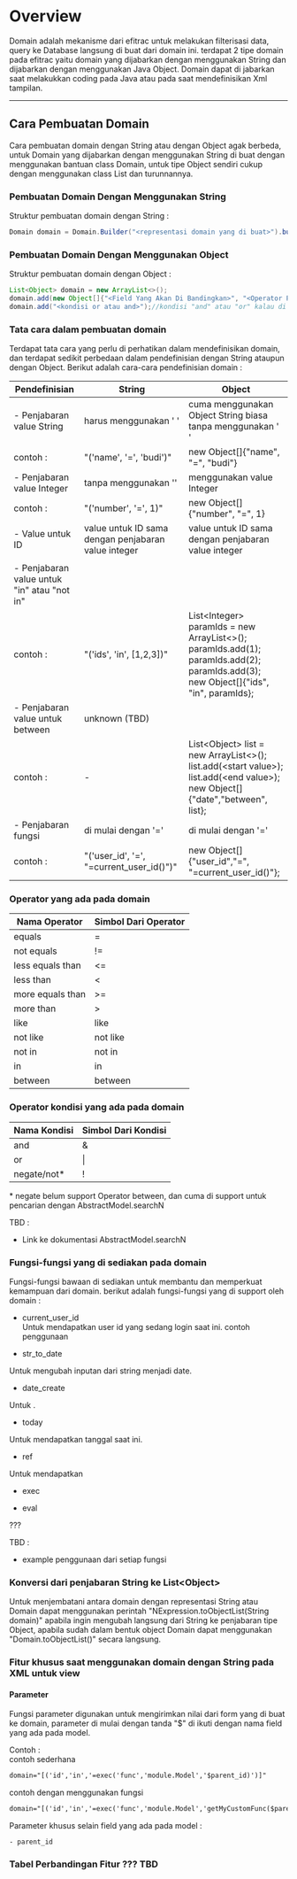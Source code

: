 # Overview
Domain adalah mekanisme dari efitrac untuk melakukan filterisasi data, query ke Database langsung di buat dari domain ini. terdapat 2 tipe domain pada efitrac yaitu domain yang dijabarkan dengan menggunakan String dan dijabarkan dengan menggunakan Java Object. Domain dapat di jabarkan saat melakukkan coding pada Java atau pada saat mendefinisikan Xml tampilan.

---
## Cara Pembuatan Domain
Cara pembuatan domain dengan String atau dengan Object agak berbeda, untuk Domain yang dijabarkan dengan menggunakan String di buat dengan menggunakan bantuan class Domain, untuk tipe Object sendiri cukup dengan menggunakan class List dan turunnannya. 

### Pembuatan Domain Dengan Menggunakan String


Struktur pembuatan domain dengan String :

```java
Domain domain = Domain.Builder("<representasi domain yang di buat>").build();
```



### Pembuatan Domain Dengan Menggunakan Object 

Struktur pembuatan domain dengan Object :

```java
List<Object> domain = new ArrayList<>();
domain.add(new Object[]{"<Field Yang Akan Di Bandingkan>", "<Operator Pembanding>", <Nilai Yang Akan Di Bandingkan>);
domain.add("<kondisi or atau and>");//kondisi "and" atau "or" kalau di perlukan
```

### Tata cara dalam pembuatan domain
Terdapat tata cara yang perlu di perhatikan dalam mendefinisikan domain, dan terdapat sedikit perbedaan dalam pendefinisian dengan String ataupun dengan Object. Berikut adalah cara-cara pendefinisian domain :

| Pendefinisian | String | Object |
|--|--|--|
| - Penjabaran value String| harus menggunakan ' ' | cuma menggunakan Object String biasa tanpa menggunakan ' '|
| contoh : | "('name', '=', 'budi')" | new Object[]{"name", "=", "budi"}|
| - Penjabaran value Integer| tanpa menggunakan '' | menggunakan value Integer|
| contoh : | "('number', '=', 1)" | new Object[]{"number", "=", 1}|
| - Value untuk ID | value untuk ID sama dengan penjabaran value integer | value untuk ID sama dengan penjabaran value integer |
||||
| - Penjabaran value untuk "in" atau "not in"|||
| contoh : |"('ids', 'in', [1,2,3])"|List&lt;Integer&gt; paramIds = new ArrayList<>();<br>paramIds.add(1);<br>paramIds.add(2);<br>paramIds.add(3);<br>new Object[]{"ids", "in", paramIds};|
| - Penjabaran value untuk between | unknown (TBD) | |
|contoh :|-| List&lt;Object&gt; list = new ArrayList<>();<br>list.add(&lt;start value&gt;);<br>list.add(&lt;end value&gt;);<br>new Object[]{"date","between", list};| 
| - Penjabaran fungsi | di mulai dengan '=' | di mulai dengan '=' |
|contoh :| "('user_id', '=', "=current_user_id()")" | new Object[]{"user_id","=", "=current_user_id()"};| 

### Operator yang ada pada domain

| Nama Operator | Simbol Dari Operator |
|--|--|
| equals | = |
| not equals | != |  
| less equals than | <= |
| less than | < |
| more equals than | >= |
| more than | > |
| like | like |
| not like | not like |
| not in | not in |
| in | in |
| between | between |

### Operator kondisi yang ada pada domain

| Nama Kondisi | Simbol Dari Kondisi |
|--|--|
| and | & |
| or | &#124; |
| negate/not* | ! |

\* negate belum support Operator between, dan cuma di support untuk pencarian dengan AbstractModel.searchN

TBD : <br>
- Link ke dokumentasi AbstractModel.searchN

### Fungsi-fungsi yang di sediakan pada domain

Fungsi-fungsi bawaan di sediakan untuk membantu dan memperkuat kemampuan dari domain. berikut adalah fungsi-fungsi yang di support oleh domain :


* current_user_id
<br>Untuk mendapatkan user id yang sedang login saat ini.
<contoh>contoh penggunaan

* str_to_date

Untuk mengubah inputan dari string menjadi date.

* date_create

Untuk .

* today

Untuk mendapatkan tanggal saat ini.

* ref

Untuk mendapatkan

* exec


* eval

???

TBD : <br>

- example penggunaan dari setiap fungsi

### Konversi dari penjabaran String ke List&lt;Object&gt;

Untuk menjembatani antara domain dengan representasi String atau Domain dapat menggunakan perintah "NExpression.toObjectList(String domain)" apabila ingin mengubah langsung dari String ke penjabaran tipe Object, apabila sudah dalam bentuk object Domain dapat menggunakan "Domain.toObjectList()" secara langsung.

### Fitur khusus saat menggunakan domain dengan String pada XML untuk view

#### Parameter

Fungsi parameter digunakan untuk mengirimkan nilai dari form yang di buat ke domain, parameter di mulai dengan tanda "$" di ikuti dengan nama field yang ada pada model.

Contoh : 
<br>contoh sederhana

```xml
domain="[('id','in','=exec('func','module.Model','$parent_id)')]"
```

contoh dengan menggunakan fungsi

```xml
domain="[('id','in','=exec('func','module.Model','getMyCustomFunc($parent_id)')')]"
```

Parameter khusus selain field yang ada pada model :

	- parent_id

### Tabel Perbandingan Fitur ??? TBD

